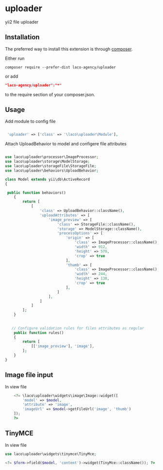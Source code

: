 # uploader
yii2 file uploader

Installation
------------

The preferred way to install this extension is through [composer](http://getcomposer.org/download/).

Either run

```
composer require --prefer-dist laco-agency/uploader
```

or add

```json
"laco-agency/uploader":"*"
```

to the require section of your composer.json.

Usage
-----
Add module to config file

```php

 'uploader' => ['class' => '\laco\uploader\Module'],
``` 

Attach UploadBehavior to model and configere file attributes

```php

use laco\uploader\processor\ImageProcessor;
use laco\uploader\storage\ModelStorage;
use laco\uploader\storageFile\StorageFile;
use laco\uploader\behaviors\UploadBehavior;

class Model extends yii\db\ActiveRecord
{

 public function behaviors()
    {
        return [
            [
                'class' => UploadBehavior::className(),
                'uploadAttributes' => [
                    'image_preview' => [
                        'class' => StorageFile::className(),
                        'storage' => ModelStorage::className(),
                        'processOptions' => [
                            'origin' => [
                                'class' => ImageProcessor::className(),
                                'width' => 912,
                                'height' => 570,
                                'crop' => true
                            ],
                            'thumb' => [
                                'class' => ImageProcessor::className(),
                                'width' => 244,
                                'height' => 138,
                                'crop' => true
                            ],
                        ]
                    ],                   
                ]
            ]
        ];
    }
 
   
   // Configure validation rules for files attributes as regular   
    public function rules()
    {
        return [
            [['image_preview'], 'image'],
        ];
    }
}
```


Image file input
-----
In view file
```php
    <?= \laco\uploader\widgets\image\Image::widget([
        'model' => $model,
        'attribute' => 'image',
        'imageUrl' => $model->getFileUrl('image', 'thumb')
    ]);
    ?>
```


TinyMCE
-----
In view file
```php
use laco\uploader\widgets\tinymce\TinyMce;

<?= $form->field($model, 'content')->widget(TinyMce::className()); ?>
```